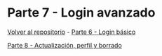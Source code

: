 # Parte 7 - Login avanzado

[Volver al repositorio](https://github.com/Elolawyn/Rails5Tutorial) - [Parte 6 - Login básico](https://github.com/Elolawyn/Rails5Tutorial/tree/master/docs/06/README.md)



[Parte 8 - Actualización, perfil y borrado](https://github.com/Elolawyn/Rails5Tutorial/tree/master/docs/08/README.md)
